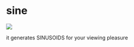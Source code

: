 # sine

<p align="left">
<a href="https://travis-ci.com/sushisharkjl/sine"><img src="https://travis-ci.com/sushisharkjl/sine.svg?branch=master"></a>
</p>

it generates SINUSOIDS for your viewing pleasure
